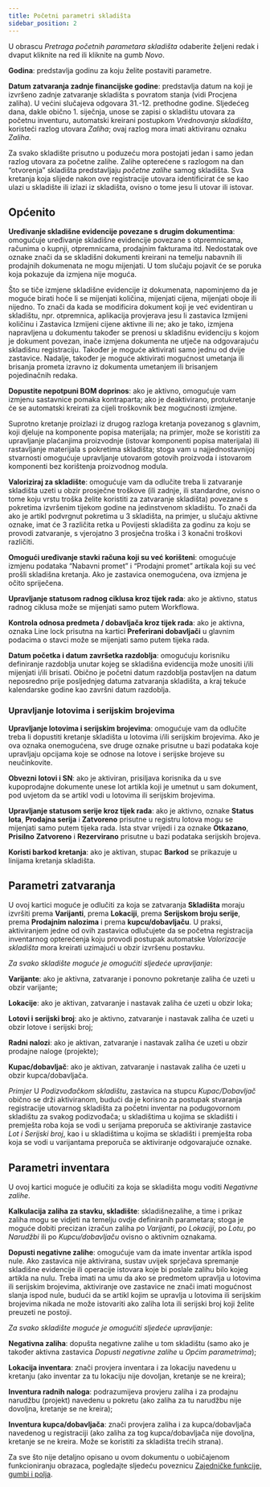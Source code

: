 ```yaml
---
title: Početni parametri skladišta 
sidebar_position: 2
---
```


U obrascu *Pretraga početnih parametara skladišta* odaberite željeni redak i dvaput kliknite na red ili kliknite na gumb *Novo*. 

**Godina**: predstavlja godinu za koju želite postaviti parametre. 

**Datum zatvaranja zadnje financijske godine**: predstavlja datum na koji je izvršeno zadnje zatvaranje skladišta s povratom stanja (vidi Procjena zaliha). U većini slučajeva odgovara 31.-12. prethodne godine. Sljedećeg dana, dakle obično 1. siječnja, unose se zapisi o skladištu utovara za početnu inventuru, automatski kreirani postupkom *Vrednovanja skladišta*, koristeći razlog utovara *Zaliha*; ovaj razlog mora imati aktiviranu oznaku *Zaliha*.

Za svako skladište prisutno u poduzeću mora postojati jedan i samo jedan razlog utovara za početne zalihe. Zalihe opterećene s razlogom na dan “otvorenja” skladišta predstavljaju *početne zalihe* samog skladišta. Sva kretanja koja slijede nakon ove registracije utovara identificirat će se kao ulazi u skladište ili izlazi iz skladišta, ovisno o tome jesu li utovar ili istovar. 

## Općenito 

**Uređivanje skladišne ​​evidencije povezane s drugim dokumentima**: omogućuje uređivanje skladišne ​​evidencije povezane s otpremnicama, računima o kupnji, otpremnicama, prodajnim fakturama itd. Nedostatak ove oznake znači da se skladišni dokumenti kreirani na temelju nabavnih ili prodajnih dokumenata ne mogu mijenjati. U tom slučaju pojavit će se poruka koja pokazuje da izmjena nije moguća. 

Što se tiče izmjene skladišne ​​evidencije iz dokumenata, napominjemo da je moguće birati hoće li se mijenjati količina, mijenjati cijena, mijenjati oboje ili nijedno. To znači da kada se modificira dokument koji je već evidentiran u skladištu, npr. otpremnica, aplikacija provjerava jesu li zastavica Izmijeni količinu i Zastavica Izmijeni cijene aktivne ili ne; ako je tako, izmjena napravljena u dokumentu također se prenosi u skladišnu evidenciju s kojom je dokument povezan, inače izmjena dokumenta ne utječe na odgovarajuću skladišnu registraciju. Također je moguće aktivirati samo jednu od dvije zastavice. Nadalje, također je moguće aktivirati mogućnost umetanja ili brisanja prometa izravno iz dokumenta umetanjem ili brisanjem pojedinačnih redaka. 

**Dopustite nepotpuni BOM doprinos**:  ako je aktivno, omogućuje vam izmjenu sastavnice pomaka kontraparta; ako je deaktivirano, protukretanje će se automatski kreirati za cijeli troškovnik bez mogućnosti izmjene.

Suprotno kretanje proizlazi iz drugog razloga kretanja povezanog s glavnim, koji djeluje na komponente popisa materijala; na primjer, može se koristiti za upravljanje plaćanjima proizvodnje (istovar komponenti popisa materijala) ili rastavljanje materijala s pokretima skladišta; stoga vam u najjednostavnijoj stvarnosti omogućuje upravljanje utovarom gotovih proizvoda i istovarom komponenti bez korištenja proizvodnog modula. 

**Valoriziraj za skladište**: omogućuje vam da odlučite treba li zatvaranje skladišta uzeti u obzir prosječne troškove (ili zadnje, ili standardne, ovisno o tome koju vrstu troška želite koristiti za zatvaranje skladišta) povezane s pokretima izvršenim tijekom godine na jedinstvenom skladištu. To znači da ako je artikl podvrgnut pokretima u 3 skladišta, na primjer, u slučaju aktivne oznake, imat će 3 različita retka u Povijesti skladišta za godinu za koju se provodi zatvaranje, s vjerojatno 3 prosječna troška i 3 konačni troškovi različiti.   

**Omogući uređivanje stavki računa koji su već korišteni**:  omogućuje izmjenu podataka “Nabavni promet” i “Prodajni promet” artikala koji su već prošli skladišna kretanja. Ako je zastavica onemogućena, ova izmjena je očito spriječena.

**Upravljanje statusom radnog ciklusa kroz tijek rada**: ako je aktivno, status radnog ciklusa može se mijenjati samo putem Workflowa.

**Kontrola odnosa predmeta / dobavljača kroz tijek rada**: ako je aktivna, oznaka Line lock prisutna na kartici **Preferirani dobavljači** u glavnim podacima o stavci može se mijenjati samo putem tijeka rada. 

**Datum početka i datum završetka razdoblja**: omogućuju korisniku definiranje razdoblja unutar kojeg se skladišna evidencija može unositi i/ili mijenjati i/ili brisati. Obično je početni datum razdoblja postavljen na datum neposredno prije posljednjeg datuma zatvaranja skladišta, a kraj tekuće kalendarske godine kao završni datum razdoblja. 

### Upravljanje lotovima i serijskim brojevima 

**Upravljanje lotovima i serijskim brojevima**: omogućuje vam da odlučite treba li dopustiti kretanje skladišta u lotovima i/ili serijskim brojevima. Ako je ova oznaka onemogućena, sve druge oznake prisutne u bazi podataka koje upravljaju opcijama koje se odnose na lotove i serijske brojeve su neučinkovite. 

**Obvezni lotovi i SN**: ako je aktiviran, prisiljava korisnika da u sve kupoprodajne dokumente unese lot artikla koji je umetnut u sam dokument, pod uvjetom da se artikl vodi u lotovima ili serijskim brojevima.

**Upravljanje statusom serije kroz tijek rada**: ako je aktivno, oznake **Status lota**, **Prodajna serija** i **Zatvoreno** prisutne u registru lotova mogu se mijenjati samo putem tijeka rada. Ista stvar vrijedi i za oznake **Otkazano**, **Prisilno** **Zatvoreno** i **Rezervirano** prisutne u bazi podataka serijskih brojeva. 

**Koristi barkod kretanja**: ako je aktivan, stupac **Barkod** se prikazuje u linijama kretanja skladišta. 


## Parametri zatvaranja 

U ovoj kartici moguće je odlučiti za koja se zatvaranja **Skladišta** moraju izvršiti prema **Varijanti**, prema **Lokaciji**, prema  **Serijskom broju serije**, prema **Prodajnim nalozima** i prema **kupcu/dobavljaču**. U praksi, aktiviranjem jedne od ovih zastavica odlučujete da se početna registracija inventarnog opterećenja koju provodi postupak automatske *Valorizacije skladišta* mora kreirati uzimajući u obzir izvršenu postavku. 

*Za svako skladište moguće je omogućiti sljedeće upravljanje*:	

**Varijante**: ako je aktivna, zatvaranje i ponovno pokretanje zaliha će uzeti u obzir varijante;	

**Lokacije**: ako je aktivan, zatvaranje i nastavak zaliha će uzeti u obzir loka;	

**Lotovi i serijski broj**: ako je aktivno, zatvaranje i nastavak zaliha će uzeti u obzir lotove i serijski broj;	

**Radni nalozi**: ako je aktivan, zatvaranje i nastavak zaliha će uzeti u obzir prodajne naloge (projekte);	

**Kupac/dobavljač**: ako je aktivan, zatvaranje i nastavak zaliha će uzeti u obzir kupca/dobavljača.

*Primjer*
U *Podizvođačkom skladištu*, zastavica na stupcu *Kupac/Dobavljač* obično se drži aktiviranom, budući da je korisno za postupak stvaranja registracije utovarnog skladišta za početni inventar na podugovornom skladištu za svakog podizvođača; u skladištima u kojima se skladišti i premješta roba koja se vodi u serijama preporuča se aktiviranje zastavice *Lot i Serijski broj*, kao i u skladištima u kojima se skladišti i premješta roba koja se vodi u varijantama preporuča se aktiviranje odgovarajuće oznake. 


## Parametri inventara

U ovoj kartici moguće je odlučiti za koja se skladišta mogu voditi *Negativne zalihe*.

**Kalkulacija zaliha za stavku, skladište**: skladišne ​​zalihe, a time i prikaz zaliha mogu se vidjeti na temelju ovdje definiranih parametara; stoga je moguće dobiti precizan izračun zaliha po *Varijanti*, po *Lokaciji*, po *Lotu*, po *Narudžbi* ili po *Kupcu/dobavljaču* ovisno o aktivnim oznakama.

**Dopusti negativne zalihe**:  omogućuje vam da imate inventar artikla ispod nule. Ako zastavica nije aktivirana, sustav uvijek sprječava spremanje skladišne ​​evidencije ili operacije istovara koje bi poslale zalihu bilo kojeg artikla na nulu. Treba imati na umu da ako se predmetom upravlja u lotovima ili serijskim brojevima, aktiviranje ove zastavice ne znači imati mogućnost slanja ispod nule, budući da se artikl kojim se upravlja u lotovima ili serijskim brojevima nikada ne može istovariti ako zaliha lota ili serijski broj koji želite preuzeti ne postoji.

*Za svako skladište moguće je omogućiti sljedeće upravljanje*:	

**Negativna zaliha**: dopušta negativne zalihe u tom skladištu (samo ako je također aktivna zastavica *Dopusti negativne zalihe* u *Općim parametrima*);

**Lokacija inventara**: znači provjera inventara i za lokaciju navedenu u kretanju (ako inventar za tu lokaciju nije dovoljan, kretanje se ne kreira);

**Inventura radnih naloga**: podrazumijeva provjeru zaliha i za prodajnu narudžbu (projekt) navedenu u pokretu (ako zaliha za tu narudžbu nije dovoljna, kretanje se ne kreira);

**Inventura kupca/dobavljača**: znači provjera zaliha i za kupca/dobavljača navedenog u registraciji (ako zaliha za tog kupca/dobavljača nije dovoljna, kretanje se ne kreira. Može se koristiti za skladišta trećih strana).

Za sve što nije detaljno opisano u ovom dokumentu o uobičajenom funkcioniranju obrazaca, pogledajte sljedeću poveznicu [Zajedničke funkcije, gumbi i polja](/docs/guide/common).